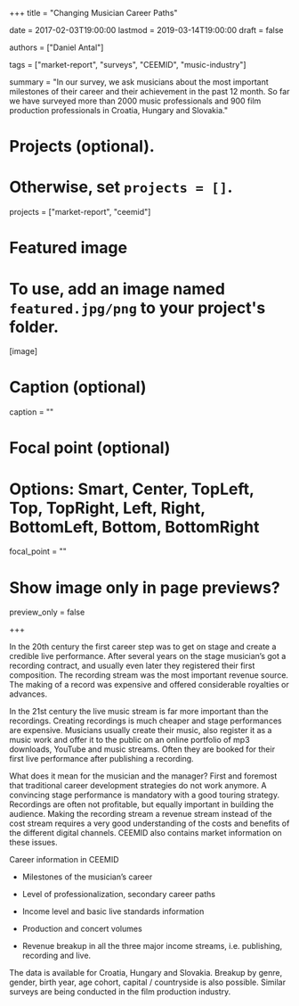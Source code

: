 +++
title = "Changing Musician Career Paths"

date = 2017-02-03T19:00:00
lastmod = 2019-03-14T19:00:00
draft = false

authors = ["Daniel Antal"]

tags = ["market-report", "surveys", "CEEMID", "music-industry"]

summary = "In our survey, we ask musicians about the most important milestones of their career and their achievement in the past 12 month. So far we have surveyed more than 2000 music professionals and 900 film production professionals in Croatia, Hungary and Slovakia."

# Projects (optional).
#   Otherwise, set `projects = []`.

projects = ["market-report", "ceemid"]

# Featured image
# To use, add an image named `featured.jpg/png` to your project's folder. 
[image]
  # Caption (optional)
  caption = ""

  # Focal point (optional)
  # Options: Smart, Center, TopLeft, Top, TopRight, Left, Right, BottomLeft, Bottom, BottomRight
  focal_point = ""

  # Show image only in page previews?
  preview_only = false

+++


In the 20th century the first career step was to get on stage and create a credible live performance. After several years on the stage musician’s got a recording contract, and usually even later they registered their first composition. The recording stream was the most important revenue source. The making of a record was expensive and offered considerable royalties or advances.

In the 21st century the live music stream is far more important than the recordings. Creating recordings is much cheaper and stage performances are expensive. Musicians usually create their music, also register it as a music work and offer it to the public on an online portfolio of mp3 downloads, YouTube and music streams.  Often they are booked for their first live performance after publishing a recording.

What does it mean for the musician and the manager?  First and foremost that traditional career development strategies do not work anymore. A convincing stage performance is mandatory with a good touring strategy.  Recordings are often not profitable, but equally important in building the audience. Making the recording stream a revenue stream instead of the cost stream requires a very good understanding of the costs and benefits of the different digital channels. CEEMID also contains market information on these issues.

Career information in CEEMID

* Milestones of the musician’s career

* Level of professionalization, secondary career paths

* Income level and basic live standards information

* Production and concert volumes

* Revenue breakup in all the three major income streams, i.e. publishing, recording and live.

The data is available for Croatia, Hungary and Slovakia. Breakup by genre, gender, birth year, age cohort, capital  / countryside is also possible.  Similar surveys are being conducted in the film production industry.